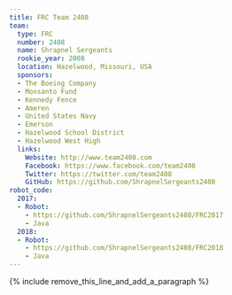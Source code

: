 ```yaml
---
title: FRC Team 2408
team:
  type: FRC
  number: 2408
  name: Shrapnel Sergeants
  rookie_year: 2008
  location: Hazelwood, Missouri, USA
  sponsors:
  - The Boeing Company
  - Monsanto Fund
  - Kennedy Fence
  - Ameren
  - United States Navy
  - Emerson
  - Hazelwood School District
  - Hazelwood West High
  links:
    Website: http://www.team2408.com
    Facebook: https://www.facebook.com/team2408
    Twitter: https://twitter.com/team2408
    GitHub: https://github.com/ShrapnelSergeants2408
robot_code:
  2017:
  - Robot:
    - https://github.com/ShrapnelSergeants2408/FRC2017
    - Java
  2018:
  - Robot:
    - https://github.com/ShrapnelSergeants2408/FRC2018
    - Java
---
```


{% include remove_this_line_and_add_a_paragraph %}